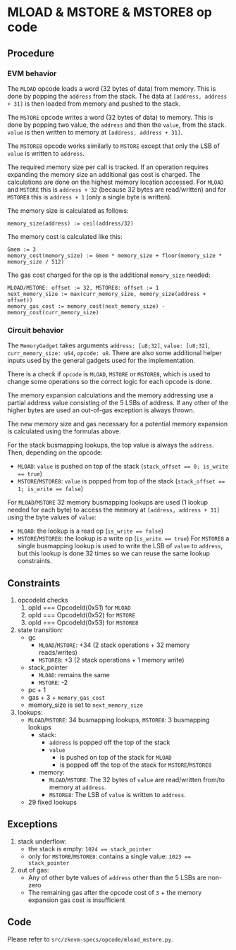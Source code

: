 # MLOAD & MSTORE & MSTORE8 op code

## Procedure

### EVM behavior

The `MLOAD` opcode loads a word (32 bytes of data) from memory. This is done by popping the `address` from the stack. The data at `[address, address + 31]` is then loaded from memory and pushed to the stack.

The `MSTORE` opcode writes a word (32 bytes of data) to memory. This is done by popping two value, the `address` and then the `value`, from the stack. `value` is then written to memory at `[address, address + 31]`.

The `MSTORE8` opcode works similarly to `MSTORE` except that only the LSB of `value` is written to `address`.

The required memory size per call is tracked. If an operation requires expanding the memory size an additional gas cost is charged. The calculations are done on the highest memory location accessed. For `MLOAD` and `MSTORE` this is `address + 32` (because 32 bytes are read/written) and for `MSTORE8` this is `address + 1` (only a single byte is written).

The memory size is calculated as follows:

```
memory_size(address) := ceil(address/32)
```

The memory cost is calculated like this:
```
Gmem := 3
memory_cost(memory_size) := Gmem * memory_size + floor(memory_size * memory_size / 512)
```

The gas cost charged for the op is the additional `memory_size` needed:
```
MLOAD/MSTORE: offset := 32, MSTORE8: offset := 1
next_memory_size := max(curr_memory_size, memory_size(address + offset))
memory_gas_cost := memory_cost(next_memory_size) - memory_cost(curr_memory_size)
```

### Circuit behavior

The `MemoryGadget` takes arguments `address: [u8;32]`, `value: [u8;32]`, `curr_memory_size: u64`, `opcode: u8`. There are also some additional helper inputs used by the general gadgets used for the implementation.

There is a check if `opcode` is `MLOAD`, `MSTORE` or `MSTORE8`, which is used to change some operations so the correct logic for each opcode is done.

The memory expansion calculations and the memory addressing use a partial address value consisting of the 5 LSBs of address. If any other of the higher bytes are used an out-of-gas exception is always thrown.

The new memory size and gas necessary for a potential memory expansion is calculated using the formulas above.

For the stack busmapping lookups, the top value is always the `address`. Then, depending on the opcode:
- `MLOAD`: `value` is pushed on top of the stack (`stack_offset == 0; is_write == true`)
- `MSTORE`/`MSTORE8`: `value` is popped from top of the stack (`stack_offset == 1; is_write == false`)

For `MLOAD`/`MSTORE` 32 memory busmapping lookups are used (1 lookup needed for each byte) to access the memory at `[address, address + 31]` using the byte values of `value`:
- `MLOAD`: the lookup is a read op (`is_write == false`)
- `MSTORE`/`MSTORE8`: the lookup is a write op (`is_write == true`)
For `MSTORE8` a single busmapping lookup is used to write the LSB of `value` to `address`, but this lookup is done 32 times so we can reuse the same lookup constraints.

## Constraints

1. opcodeId checks
   1. opId === OpcodeId(0x51) for `MLOAD`
   2. opId === OpcodeId(0x52) for `MSTORE`
   3. opId === OpcodeId(0x53) for `MSTORE8`
2. state transition:
    - gc
        - `MLOAD`/`MSTORE`:  +34 (2 stack operations + 32 memory reads/writes)
        - `MSTORE8`: +3 (2 stack operations + 1 memory write)
    - stack_pointer
        - `MLOAD`: remains the same
        - `MSTORE`: -2
    - pc + 1
    - gas + 3 + `memory_gas_cost`
    - memory_size is set to `next_memory_size`
3. lookups:
    - `MLOAD`/`MSTORE`: 34 busmapping lookups, `MSTORE8`: 3 busmapping lookups
        - stack:
            - `address` is popped off the top of the stack
            - `value`
                - is pushed on top of the stack for `MLOAD`
                - is popped off the top of the stack for `MSTORE`/`MSTORE8`
        - memory:
            - `MLOAD`/`MSTORE`: The 32 bytes of `value` are read/written from/to memory at `address`.
            - `MSTORE8`: The LSB of `value` is written to `address`.
    - 29 fixed lookups

## Exceptions

1. stack underflow:
    - the stack is empty: `1024 == stack_pointer`
    - only for `MSTORE`/`MSTORE8`: contains a single value: `1023 == stack_pointer`
2. out of gas:
    - Any of other byte values of `address` other than the 5 LSBs are non-zero
    - The remaining gas after the opcode cost of `3` + the memory expansion gas cost is insufficient

## Code

Please refer to `src/zkevm-specs/opcode/mload_mstore.py`.